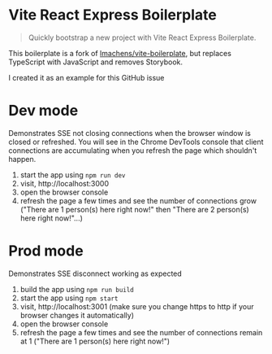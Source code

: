 # Vite React Express Boilerplate

> Quickly bootstrap a new project with Vite React Express Boilerplate.

This boilerplate is a fork of [lmachens/vite-boilerplate](https://github.com/lmachens/vite-boilerplate), but replaces TypeScript with JavaScript and removes Storybook.

I created it as an example for this GitHub issue

# Dev mode

Demonstrates SSE not closing connections when the browser window is closed or refreshed. You will see in the Chrome DevTools console that client connections are accumulating when you refresh the page which shouldn't happen.

1. start the app using `npm run dev`
2. visit, http://localhost:3000
3. open the browser console
4. refresh the page a few times and see the number of connections grow ("There are 1 person(s) here right now!" then "There are 2 person(s) here right now!"...)

# Prod mode

Demonstrates SSE disconnect working as expected

1. build the app using `npm run build`
2. start the app using `npm start`
3. visit, http://localhost:3001 (make sure you change https to http if your browser changes it automatically)
4. open the browser console
5. refresh the page a few times and see the number of connections remain at 1 ("There are 1 person(s) here right now!")
